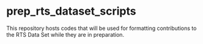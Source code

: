 # prep_rts_dataset_scripts
This repository hosts codes that will be used for formatting contributions to the RTS Data Set while they are in preparation.
